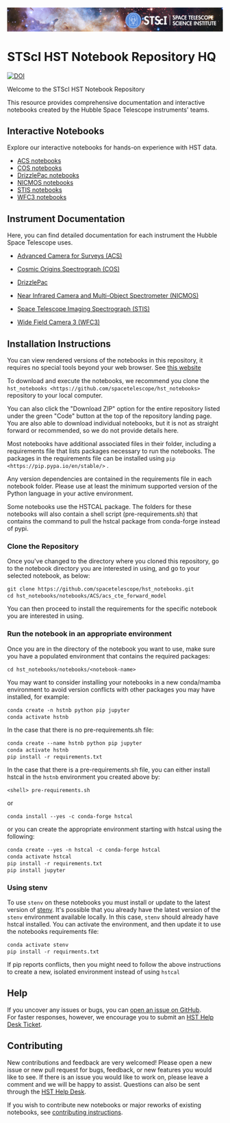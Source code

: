 ![STScI Logo](./_static/stsci_header.png)

# STScI HST Notebook Repository HQ

[![DOI](https://zenodo.org/badge/605151805.svg)](https://zenodo.org/badge/latestdoi/605151805)

Welcome to the STScI HST Notebook Repository

This resource provides comprehensive documentation and interactive notebooks created by the Hubble Space Telescope instruments' teams.

## Interactive Notebooks
Explore our interactive notebooks for hands-on experience with HST data.
- [ACS notebooks](./notebooks/ACS/README.md)
- [COS notebooks](./notebooks/COS/README.md)
- [DrizzlePac notebooks](./notebooks/DrizzlePac/README.md)
- [NICMOS notebooks](./notebooks/NICMOS/nicmos_unit_conversion/nicmos_unit_conversion.ipynb)
- [STIS notebooks](./notebooks/STIS/README.md)
- [WFC3 notebooks](./notebooks/WFC3/README.md)

## Instrument Documentation
Here, you can find detailed documentation for each instrument the Hubble Space Telescope uses.

- [Advanced Camera for Surveys (ACS)](https://www.stsci.edu/hst/instrumentation/acs)

- [Cosmic Origins Spectrograph (COS)](https://www.stsci.edu/hst/instrumentation/cos)

- [DrizzlePac](https://www.stsci.edu/scientific-community/software/drizzlepac)

- [Near Infrared Camera and Multi-Object Spectrometer (NICMOS)](https://www.stsci.edu/hst/instrumentation/legacy/nicmos)

- [Space Telescope Imaging Spectrograph (STIS)](https://www.stsci.edu/hst/instrumentation/stis)

- [Wide Field Camera 3 (WFC3)](https://www.stsci.edu/hst/instrumentation/wfc3)

## Installation Instructions

You can view rendered versions of the notebooks in this repository,
it requires no special tools beyond your web browser.
See [this website](https://spacetelescope.github.io/hst_notebooks/)

To download and execute the notebooks, we recommend you clone
the `hst_notebooks <https://github.com/spacetelescope/hst_notebooks>`
repository to your local computer. 

You can also click the "Download ZIP" option for the entire repository listed under the green "Code" button at the top of the repository landing page. You are also able to download individual notebooks, but it is not as straight forward or recommended, so we do not provide details here.

Most notebooks have additional associated files in their folder,
including a requirements file that lists packages necessary to run the notebooks.
The packages in the requirements file can be installed using `pip <https://pip.pypa.io/en/stable/>` . 

Any version dependencies are contained in the requirements file in 
each notebook folder. Please use at least the minimum supported
version of the Python language in your active environment.

Some notebooks use the HSTCAL package. The folders for these notebooks will also contain a shell script (pre-requirements.sh) that contains the command to pull the hstcal package from conda-forge instead of pypi.


### Clone the Repository

Once you've changed to the directory where you cloned this repository, go to
the notebook directory you are interested in using, and go to your selected 
notebook, as below:

    git clone https://github.com/spacetelescope/hst_notebooks.git
    cd hst_notebooks/notebooks/ACS/acs_cte_forward_model

You can then proceed to install the requirements for the specific notebook you are interested in using.


### Run the notebook in an appropriate environment

Once you are in the directory of the notebook you want to use, make sure you have a populated environment that contains the required packages:

    cd hst_notebooks/notebooks/<notebook-name>

You may want to consider installing your notebooks in a new conda/mamba environment
to avoid version conflicts with other packages you may have installed, for example:

    conda create -n hstnb python pip jupyter
    conda activate hstnb


In the case that there is no pre-requirements.sh file:

    conda create --name hstnb python pip jupyter
    conda activate hstnb
    pip install -r requirements.txt
    

In the case that there is a pre-requirements.sh file, you can either install hstcal in the `hstnb`
environment you created above by:

    <shell> pre-requirements.sh

or 

    conda install --yes -c conda-forge hstcal


or you can create the appropriate environment starting 
with hstcal using the following:

    conda create --yes -n hstcal -c conda-forge hstcal
    conda activate hstcal
    pip install -r requirements.txt
    pip install jupyter

### Using stenv

To use `stenv` on these notebooks you must install or update to the latest version of [stenv](https://stenv.readthedocs.io/en/latest/).
It's possible that you already have the latest version of the `stenv` environment available locally.
In this case, `stenv` should already have hstcal installed. You
can activate the environment, and then update it to use the notebooks requirements file:

    conda activate stenv
    pip install -r requirments.txt
 
If pip reports conflicts, then you might need to follow the above instructions to create
a new, isolated environment instead of using `hstcal`


## Help

If you uncover any issues or bugs, you can [open an issue on GitHub](https://github.com/spacetelescope/hst_notebooks/issues/new).  
For faster responses, however, we encourage you to submit an [HST Help Desk Ticket](https://hsthelp.stsci.edu).


## Contributing

New contributions and feedback are very welcomed! Please open a new issue or new 
pull request for bugs, feedback, or new features you would like to see. If there 
is an issue you would like to work on, please leave a comment and we will be happy 
to assist. Questions can also be sent through the [HST Help Desk](https://stsci.service-now.com/hst).

If you wish to contribute new notebooks or major reworks of existing notebooks, see [contributing instructions](https://github.com/spacetelescope/hst_notebooks/blob/main/CONTRIBUTING.md).
